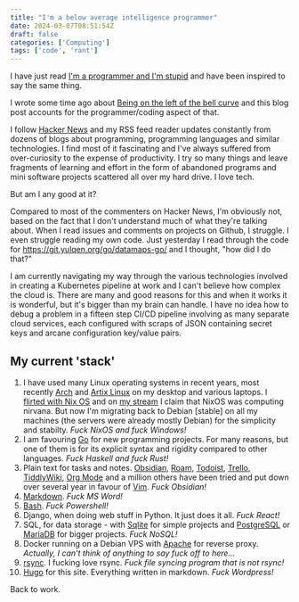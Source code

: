 ```yaml
---
title: "I'm a below average intelligence programmer"
date: 2024-03-07T08:51:54Z
draft: false
categories: ['Computing']
tags: ['code', 'rant']
---
```


I have just read [I'm a programmer and I'm stupid](https://antonz.org/stupid/) and have been inspired to say the same thing.

I wrote some time ago about [Being on the left of the bell curve](https://yulqen.org/blog/being_below_average/) and this blog post accounts for the programmer/coding aspect of that.

I follow [Hacker News](https://news.ycombinator.com/) and my RSS feed reader updates constantly from dozens of blogs about programming, programming languages and similar technologies.
I find most of it fascinating and I've always suffered from over-curiosity to the expense of productivity.
I try so many things and leave fragments of learning and effort in the form of abandoned programs and mini software projects scattered all over my hard drive.
I love tech.

But am I any good at it?

Compared to most of the commenters on Hacker News, I'm obviously not, based on the fact that I don't understand much of what they're talking about.
When I read issues and comments on projects on Github, I struggle.
I even struggle reading my own code.
Just yesterday I read through the code for https://git.yulqen.org/go/datamaps-go/ and I thought, "how did I do that?"

I am currently navigating my way through the various technologies involved in creating a Kubernetes pipeline at work and I can't believe how complex the cloud is.
There are many and good reasons for this and when it works it is wonderful, but it's bigger than my brain can handle.
I have no idea how to debug a problem in a fifteen step CI/CD pipeline involving as many separate cloud services, each configured with scraps of JSON containing secret keys and arcane configuration key/value pairs.

## My current 'stack'

1. I have used many Linux operating systems in recent years, most recently [Arch](https://archlinux.org/) and [Artix Linux](https://artixlinux.org/) on my desktop and various laptops. I [flirted with Nix OS](https://yulqen.org/blog/quietly_moving_on_from_nixos/) and on [my stream](https://yulqen.org/stream/) I claim that NixOS was computing nirvana. But now I'm migrating back to Debian [stable] on all my machines (the servers were already mostly Debian) for the simplicity and stabilty. *Fuck NixOS and fuck Windows!*
2. I am favouring [Go](https://go.dev/) for new programming projects. For many reasons, but one of them is for its explicit syntax and rigidity compared to other languages. *Fuck Haskell and fuck Rust!*
3. Plain text for tasks and notes. [Obsidian](https://obsidian.md/), [Roam](https://roamresearch.com/), [Todoist](https://todoist.com), [Trello](https://trello.com), [TiddlyWiki](https://tiddlywiki.com/), [Org Mode](https://orgmode.org/) and a million others have been tried and put down over several year in favour of [Vim](https://www.vim.org/). *Fuck Obsidian!*
4. [Markdown](https://daringfireball.net/projects/markdown/). *Fuck MS Word!*
4. [Bash](https://www.gnu.org/software/bash/). *Fuck Powershell!*
4. Django, when doing web stuff in Python. It just does it all. *Fuck React!*
5. SQL, for data storage - with [Sqlite](https://www.sqlite.org/index.html) for simple projects and [PostgreSQL](https://www.postgresql.org/) or [MariaDB](https://mariadb.com/) for bigger projects. *Fuck NoSQL!*
6. Docker running on a Debian VPS with [Apache](https://apache.org/) for reverse proxy. *Actually, I can't think of anything to say fuck off to here...*
7. [rsync](https://rsync.samba.org/). I fucking love rsync. *Fuck file syncing program that is not rsync!*
8. [Hugo](https://gohugo.io/) for this site. Everything written in markdown. *Fuck Wordpress!*

Back to work.
